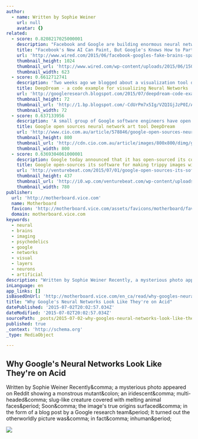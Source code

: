 ```yaml
---
author:
  - name: Written by Sophie Weiner
    url: null
    avatar: {}
related:
  - score: 0.8208217025000001
    description: "Facebook and Google are building enormous neural networks-artificial brains-that can instantly recognize faces, cars, buildings, and other objects in digital photos. But that's not all these brains can do. They can recognize the spoken word, translate from one language to another, target ads, or teach a robot to screw a cap onto a bottle."
    title: "Facebook's New AI Can Paint, But Google's Knows How to Party | WIRED"
    url: 'http://www.wired.com/2015/06/facebook-googles-fake-brains-spawn-new-visual-reality/'
    thumbnail_height: 1024
    thumbnail_url: 'http://www.wired.com/wp-content/uploads/2015/06/15061-623x1024.jpg'
    thumbnail_width: 623
  - score: 0.6612712741
    description: 'Two weeks ago we blogged about a visualization tool designed to help us understand how neural networks work and what each layer has learned. In addition to gaining some insight on how these networks carry out classification tasks, we found that this process also generated some beautiful art.'
    title: DeepDream - a code example for visualizing Neural Networks
    url: 'http://googleresearch.blogspot.com/2015/07/deepdream-code-example-for-visualizing.html'
    thumbnail_height: 72
    thumbnail_url: 'http://1.bp.blogspot.com/-CdUrPm7x5Ig/VZQIGjJzP0I/AAAAAAAAAnI/qhqchfzdaOc/s72-c/image00.jpg'
    thumbnail_width: 72
  - score: 0.637133956
    description: 'A small group of Google software engineers have open sourced a new tool that can take an image and create an artistic spin on it using deep neural networks. The sample code, which comes in an IPython Notebook, is based on Caffe, which is a deep learning framework developed by the Berkeley Vision and Learning Center.'
    title: Google open sources neural network art tool DeepDream
    url: 'http://www.cio.com.au/article/578846/google-open-sources-neural-network-art-tool-deepdream/'
    thumbnail_height: 800
    thumbnail_url: 'http://cdn.cio.com.au/article/images/800x800/dimg/googlennart.jpg'
    thumbnail_width: 800
  - score: 0.6369304061000001
    description: Google today announced that it has open-sourced its code for generate wild and crazy images using a type of artificial intelligence called deep learning. The deepdream project is now available on GitHub. The project relies on the open-source Caffe deep learning framework.
    title: Google open-sources its software for making trippy images with deep learning
    url: 'http://venturebeat.com/2015/07/01/google-open-sources-its-software-for-making-trippy-images-with-deep-learning/'
    thumbnail_height: 437
    thumbnail_url: 'http://i0.wp.com/venturebeat.com/wp-content/uploads/2015/07/deepdreams.jpeg?fit=780%2C9999'
    thumbnail_width: 780
publisher:
  url: 'http://motherboard.vice.com'
  name: Motherboard
  favicon: 'http://motherboard.vice.com/assets/favicons/motherboard/favicon-16x16.png?v20150623160147'
  domain: motherboard.vice.com
keywords:
  - neural
  - brains
  - imaging
  - psychedelics
  - google
  - networks
  - visual
  - layers
  - neurons
  - artificial
description: "Written by Sophie Weiner Recently, a mysterious photo appeared on Reddit showing a monstrous mutant: an iridescent, multi-headed, slug-like creature covered with melting animal faces. Soon, the image's true origins surfaced, in the form of a blog post by a Google research team. It turned out the otherworldly picture was, in fact, inhuman."
inLanguage: en
app_links: []
isBasedOnUrl: 'http://motherboard.vice.com/en_ca/read/why-googles-neural-networks-look-like-theyre-on-acid'
title: "Why Google's Neural Networks Look Like They're on Acid"
datePublished: '2015-07-02T20:02:57.034Z'
dateModified: '2015-07-02T20:02:57.034Z'
sourcePath: _posts/2015-07-02-why-googles-neural-networks-look-like-theyre-on-acid.md
published: true
_context: 'http://schema.org'
_type: MediaObject

---
```

<article style=""><h1>Why Google's Neural Networks Look Like They're on Acid</h1><p>Written by Sophie Weiner Recently&amp;comma; a mysterious photo appeared on Reddit showing a monstrous mutant&amp;colon; an iridescent&amp;comma; multi-headed&amp;comma; slug-like creature covered with melting animal faces&amp;period; Soon&amp;comma; the image's true origins surfaced&amp;comma; in the form of a blog post by a Google research team&amp;period; It turned out the otherworldly picture was&amp;comma; in fact&amp;comma; inhuman&amp;period;</p><img src="http://motherboard-images.vice.com/content-images/article/23150/1435543194743451.jpg?crop=1xw:0.6xh;*,*&amp;resize=2300:*&amp;output-format=jpeg&amp;output-quality=90" /></article>